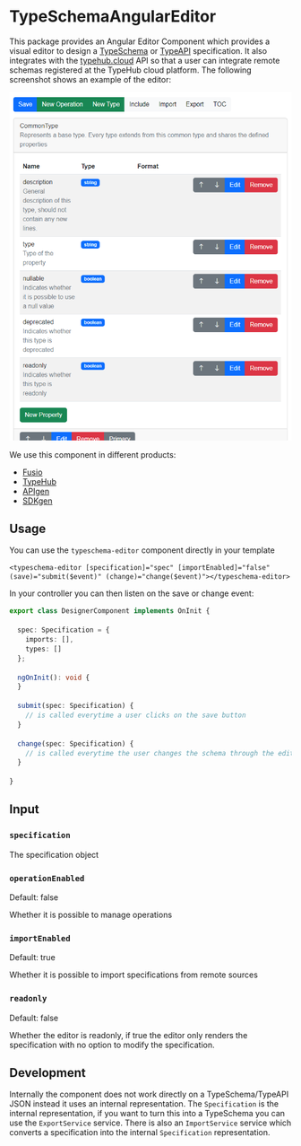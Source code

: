 # TypeSchemaAngularEditor

This package provides an Angular Editor Component which provides a visual editor to design a
[TypeSchema](https://typeschema.org/) or [TypeAPI](https://typeapi.org) specification.
It also integrates with the [typehub.cloud](https://typehub.cloud/) API so that a user can integrate
remote schemas registered at the TypeHub cloud platform. The following screenshot shows an example
of the editor:

![Preview](./assets/preview.png)

We use this component in different products:

* [Fusio](https://www.fusio-project.org/)
* [TypeHub](https://typehub.cloud/)
* [APIgen](https://apigen.app/)
* [SDKgen](https://sdkgen.app/)

## Usage

You can use the `typeschema-editor` component directly in your template

```angular2html
<typeschema-editor [specification]="spec" [importEnabled]="false" (save)="submit($event)" (change)="change($event)"></typeschema-editor>
```

In your controller you can then listen on the save or change event:

```typescript
export class DesignerComponent implements OnInit {

  spec: Specification = {
    imports: [],
    types: []
  };

  ngOnInit(): void {
  }

  submit(spec: Specification) {
    // is called everytime a user clicks on the save button
  }

  change(spec: Specification) {
    // is called everytime the user changes the schema through the editor
  }

}
```

## Input

### `specification`

The specification object

### `operationEnabled`

Default: false

Whether it is possible to manage operations

### `importEnabled`

Default: true

Whether it is possible to import specifications from remote sources

### `readonly`

Default: false

Whether the editor is readonly, if true the editor only renders the specification with no option to
modify the specification.

## Development

Internally the component does not work directly on a TypeSchema/TypeAPI JSON instead it uses
an internal representation. The `Specification` is the internal representation, if
you want to turn this into a TypeSchema you can use the `ExportService`
service. There is also an `ImportService` service which converts a specification into the
internal `Specification` representation.
